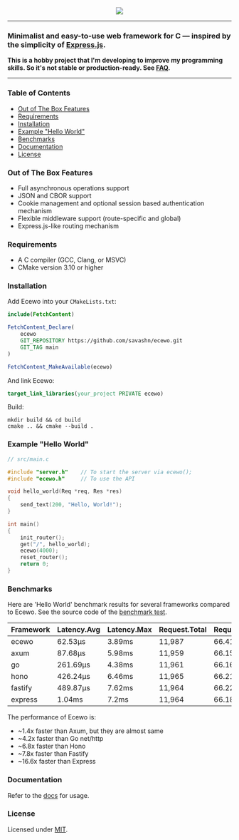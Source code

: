 <div align="center">
    <a href="https://ecewo.vercel.app">
        <img src="https://raw.githubusercontent.com/savashn/ecewo/main/assets/ecewo.svg" />
    </a>
</div>

<hr />

### Minimalist and easy-to-use web framework for C — inspired by the simplicity of [Express.js](https://expressjs.com/).

**This is a hobby project that I'm developing to improve my programming skills. So it's not stable or production-ready. See [FAQ](https://ecewo.vercel.app/docs/faq).**

<hr />

### Table of Contents

- [Out of The Box Features](#out-of-the-box-features)
- [Requirements](#requirements)
- [Installation](#installation)
- [Example "Hello World"](#example-hello-world)
- [Benchmarks](#benchmarks)
- [Documentation](#documentation)
- [License](#license)

### Out of The Box Features

- Full asynchronous operations support
- JSON and CBOR support
- Cookie management and optional session based authentication mechanism
- Flexible middleware support (route-specific and global)
- Express.js-like routing mechanism

### Requirements

- A C compiler (GCC, Clang, or MSVC)
- CMake version 3.10 or higher

### Installation

Add Ecewo into your `CMakeLists.txt`:
```cmake
include(FetchContent)

FetchContent_Declare(
    ecewo
    GIT_REPOSITORY https://github.com/savashn/ecewo.git
    GIT_TAG main
)

FetchContent_MakeAvailable(ecewo)
```

And link Ecewo:
```cmake
target_link_libraries(your_project PRIVATE ecewo)
```

Build:
```shell
mkdir build && cd build
cmake .. && cmake --build .
```

### Example "Hello World"

```c
// src/main.c

#include "server.h"    // To start the server via ecewo();
#include "ecewo.h"     // To use the API

void hello_world(Req *req, Res *res)
{
    send_text(200, "Hello, World!");
}

int main()
{
    init_router();
    get("/", hello_world);
    ecewo(4000);
    reset_router();
    return 0;
}
```

### Benchmarks

Here are 'Hello World' benchmark results for several frameworks compared to Ecewo. See the source code of the [benchmark test](https://github.com/savashn/ecewo-benchmarks).

| Framework | Latency.Avg | Latency.Max | Request.Total | Request.Req/Sec | Transfer.Total | Transfer.Rate |
|---|---|---|---|---|---|---|
|ecewo|62.53µs|3.89ms|11,987|66.41|1.4 MB|7.8 kB/s|
|axum|87.68µs|5.98ms|11,959|66.15|1.6 MB|8.9 kB/s|
|go|261.69µs|4.38ms|11,961|66.16|1.6 MB|8.9 kB/s|
|hono|426.24µs|6.46ms|11,965|66.21|2.2 MB|12 kB/s|
|fastify|489.87µs|7.62ms|11,964|66.22|2.4 MB|13 kB/s|
|express|1.04ms|7.2ms|11,964|66.18|3.1 MB|17 kB/s

The performance of Ecewo is:

- ~1.4x faster than Axum, but they are almost same
- ~4.2x faster than Go net/http
- ~6.8x faster than Hono
- ~7.8x faster than Fastify
- ~16.6x faster than Express

### Documentation

Refer to the [docs](https://ecewo.vercel.app) for usage.

### License

Licensed under [MIT](./LICENSE).
